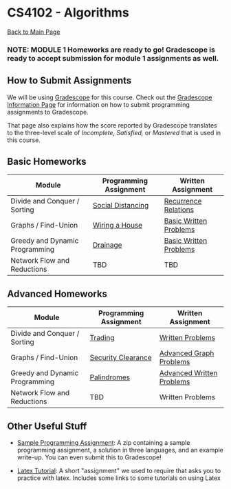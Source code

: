 CS4102 - Algorithms
===============================

[Back to Main Page](../readme.html)

### NOTE: MODULE 1 Homeworks are ready to go! Gradescope is ready to accept submission for module 1 assignments as well.



<a name="introduction"></a>How to Submit Assignments
--------------------------------------- 

We will be using [Gradescope](https://gradescope.com) for this course. Check out the [Gradescope Information Page](./gradescope.html) for information on how to submit programming assignments to Gradescope.

That page also explains how the score reported by Gradescope translates to the three-level scale of *Incomplete, Satisfied,* or *Mastered* that is used in this course.

<a name="introduction"></a>Basic Homeworks
--------------------------------------- 

| Module | Programming Assignment | Written Assignment |
|--------------------|------------------------|------------------------|
| Divide and Conquer / Sorting | <a href="./divideconq-advanced/distancing.pdf">Social Distancing</a> | <a href="./divideconq-basic/recurrenceRelations.pdf">Recurrence Relations</a> |
| Graphs / Find-Union | <a href="./module2/wiring.pdf">Wiring a House</a> | <a href="./module2/graphs-written-basic.pdf">Basic Written Problems</a> |
| Greedy and Dynamic Programming | <a href="./module3/drainage.pdf">Drainage</a> | <a href="./module3/basicWritten.pdf">Basic Written Problems</a> |
| Network Flow and Reductions | TBD | TBD |

<a name="introduction"></a>Advanced Homeworks
--------------------------------------- 

| Module | Programming Assignment | Written Assignment |
|--------------------|------------------------|------------------------|
| Divide and Conquer / Sorting | <a href="./divideconq-advanced/trading.pdf">Trading</a> | <a href="./divideconq-advanced/divConProofs.pdf">Written Problems</a> |
| Graphs / Find-Union | <a href="./module2/securityClearance.pdf">Security Clearance</a> | <a href="./module2/graphProofs.pdf">Advanced Graph Problems</a> |
| Greedy and Dynamic Programming | <a href="./module3/palindromes.pdf">Palindromes</a> | <a href="./module3/advancedWritten.pdf">Advanced Written Problems</a> |
| Network Flow and Reductions | TBD | Written Problems |



<a name="other"></a>Other Useful Stuff
---------------------------------------

- [Sample Programming Assignment](./sample/SampleProgAssignment.zip): A zip containing a sample programming assignment, a solution in three languages, and an example write-up. You can even submit this to Gradescope!

- [Latex Tutorial](./latexTutorial.pdf): A short "assignment" we used to require that asks you to practice with latex. Includes some links to some tutorials on using Latex

